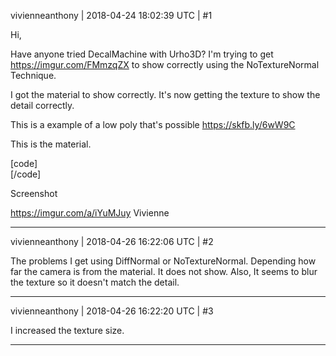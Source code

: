 vivienneanthony | 2018-04-24 18:02:39 UTC | #1

Hi,

Have anyone tried DecalMachine with Urho3D?   I'm trying to get https://imgur.com/FMmzqZX to show correctly using the NoTextureNormal Technique. 

I got the material to show correctly. It's now getting the texture to show the detail correctly.

This is a example of a low poly that's possible https://skfb.ly/6wW9C

This is the material.

[code]
<material>
	<technique name="Techniques/DiffNormal.xml" quality="0" loddistance="0" />
	<parameter name="MatDiffColor" value="1 1 1 1"/>
	<parameter name="MatSpecColor" value="0.5 0.5 0.5 50"/>
	<texture unit="normal" name="GameData/Textures/ShuttleDoor_Normal_Base.png" />	
	<texture unit="diffuse" name="GameData/Textures/GenericHull4_Diff.png" />
	<cull value="ccw"/>
	<shadowcull value="ccw"/>
</material>
[/code]

Screenshot 

https://imgur.com/a/iYuMJuy
Vivienne

-------------------------

vivienneanthony | 2018-04-26 16:22:06 UTC | #2

The problems I get using DiffNormal or NoTextureNormal. Depending how far the camera is from the material. It does not show. Also, It seems to blur the texture so it doesn't match the detail.

-------------------------

vivienneanthony | 2018-04-26 16:22:20 UTC | #3

I increased the texture size.

-------------------------

